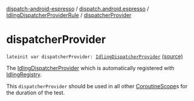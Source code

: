[dispatch-android-espresso](../../index.md) / [dispatch.android.espresso](../index.md) / [IdlingDispatcherProviderRule](index.md) / [dispatcherProvider](./dispatcher-provider.md)

# dispatcherProvider

`lateinit var dispatcherProvider: `[`IdlingDispatcherProvider`](../-idling-dispatcher-provider/index.md) [(source)](https://github.com/RBusarow/Dispatch/tree/master/dispatch-android-espresso/src/main/java/dispatch/android/espresso/IdlingDispatcherProviderRule.kt#L68)

The [IdlingDispatcherProvider](../-idling-dispatcher-provider/index.md) which is automatically registered with [IdlingRegistry](https://developer.android.com/reference/androidx/test/androidx/test/espresso/IdlingRegistry.html).

This `dispatcherProvider` should be used in all other [CoroutineScope](https://kotlin.github.io/kotlinx.coroutines/kotlinx-coroutines-core/kotlinx.coroutines/-coroutine-scope/index.html)s for the duration of the test.

